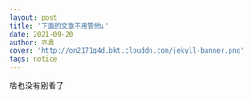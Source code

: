 ```yaml
---
layout: post
title: '下面的文章不用管他↓'
date: 2021-09-20
author: 亦鑫
cover: 'http://on2171g4d.bkt.clouddn.com/jekyll-banner.png'
tags: notice
---
```


啥也没有别看了
